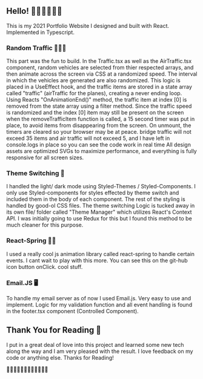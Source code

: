## Hello! 🌊🌊🌊🌊🌊🌊

This is my 2021 Portfolio Website I designed and built with React. Implemented in Typescript.

### Random Traffic 🚴🏾🚗
This part was the fun to build. In the Traffic.tsx as well as the AirTraffic.tsx component, random vehicles are selected from thier respected arrays, and then animate across the screen via CSS at a randomized speed. The interval in which the vehicles are generated are also randomized. This logic is placed in a UseEffect hook, and the traffic items are stored in a state array called "traffic" (airTraffic for the planes), creating a never ending loop. Using Reacts "OnAnimationEnd()" method, the traffic item at index [0] is removed from the state array using a filter method. 
Since the traffic speed is randomized and the index [0] item may still be present on the screen when the removeTrafficItem function is called, a 15 second timer was put in place, to avoid items from disappearing from the screen. On unmount, the timers are cleared so your browser may be at peace.
bridge traffic will not exceed 35 items and air traffic will not exceed 5, and I have left in console.logs in place so you can see the code work in real time All design assets are optimized SVGs to maximize performance, and everything is fully responsive for all screen sizes.
### Theme Switching 💅

I handled the light/ dark mode using Styled-Themes / Styled-Components. I only use Styled-components for styles effected by theme switch and included them in the body of each component. The rest of the styling is handled by good-ol CSS files.
The theme switching Logic is tucked away in its own file/ folder called "Theme Manager" which utilizes React's Context API. I was initially going to use Redux for this but I found this method to be much cleaner for this purpose.

### React-Spring 🏄‍♂

I used a really cool js animation library called react-spring to handle certain events. I cant wait to play with this more. You can see this on the git-hub icon button onClick. cool stuff.

### Email.JS 🖥

To handle my email server as of now I used Email.js. Very easy to use and implement. Logic for my validation function and all event handling is found in the footer.tsx component (Controlled Component).

## Thank You for Reading 🎊

I put in a great deal of love into this project and learned some new tech along the way and I am very pleased with the result. I love feedback on my code or anything else. Thanks for Reading!

🌊🌊🌊🌊🌊🌊🌊🌊🌊🌊🌊🌊
